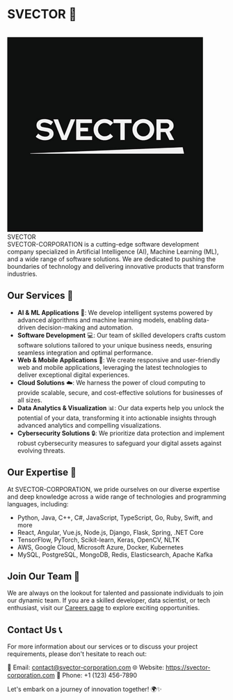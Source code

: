 <h1>SVECTOR 🚀</h1>
<br>
<img src="SVECTOR.jpg" width="450px"></img>
<br>
SVECTOR
<br>
SVECTOR-CORPORATION is a cutting-edge software development company specialized in Artificial Intelligence (AI), Machine Learning (ML), and a wide range of software solutions. We are dedicated to pushing the boundaries of technology and delivering innovative products that transform industries.

## Our Services 🌟

- **AI & ML Applications** 🤖: We develop intelligent systems powered by advanced algorithms and machine learning models, enabling data-driven decision-making and automation.
- **Software Development** 💻: Our team of skilled developers crafts custom software solutions tailored to your unique business needs, ensuring seamless integration and optimal performance.
- **Web & Mobile Applications** 📱: We create responsive and user-friendly web and mobile applications, leveraging the latest technologies to deliver exceptional digital experiences.
- **Cloud Solutions** ☁️: We harness the power of cloud computing to provide scalable, secure, and cost-effective solutions for businesses of all sizes.
- **Data Analytics & Visualization** 📊: Our data experts help you unlock the potential of your data, transforming it into actionable insights through advanced analytics and compelling visualizations.
- **Cybersecurity Solutions** 🔒: We prioritize data protection and implement robust cybersecurity measures to safeguard your digital assets against evolving threats.

## Our Expertise 💪

At SVECTOR-CORPORATION, we pride ourselves on our diverse expertise and deep knowledge across a wide range of technologies and programming languages, including:

- Python, Java, C++, C#, JavaScript, TypeScript, Go, Ruby, Swift, and more
- React, Angular, Vue.js, Node.js, Django, Flask, Spring, .NET Core
- TensorFlow, PyTorch, Scikit-learn, Keras, OpenCV, NLTK
- AWS, Google Cloud, Microsoft Azure, Docker, Kubernetes
- MySQL, PostgreSQL, MongoDB, Redis, Elasticsearch, Apache Kafka

## Join Our Team 🚀

We are always on the lookout for talented and passionate individuals to join our dynamic team. If you are a skilled developer, data scientist, or tech enthusiast, visit our [Careers page](https://svector-corporation.com/careers) to explore exciting opportunities.

## Contact Us 📞

For more information about our services or to discuss your project requirements, please don't hesitate to reach out:

📧 Email: contact@svector-corporation.com
🌐 Website: https://svector-corporation.com
📱 Phone: +1 (123) 456-7890

Let's embark on a journey of innovation together! 🌍✨
